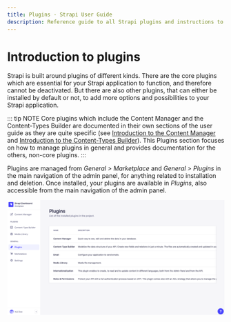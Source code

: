 ```yaml
---
title: Plugins - Strapi User Guide
description: Reference guide to all Strapi plugins and instructions to use these plugins.
---
```


# Introduction to plugins

Strapi is built around plugins of different kinds. There are the core plugins which are essential for your Strapi application to function, and therefore cannot be deactivated. But there are also other plugins, that can either be installed by default or not, to add more options and possibilities to your Strapi application.

::: tip NOTE
Core plugins which include the Content Manager and the Content-Types Builder are documented in their own sections of the user guide as they are quite specific (see [Introduction to the Content Manager](../content-manager/introduction-to-content-manager.md) and [Introduction to the Content-Types Builder](../content-types-builder/introduction-to-content-types-builder.md)). This Plugins section focuses on how to manage plugins in general and provides documentation for the others, non-core plugins.
:::

Plugins are managed from _General > Marketplace_ and _General > Plugins_ in the main navigation of the admin panel, for anything related to installation and deletion. Once installed, your plugins are available in _Plugins_, also accessible from the main navigation of the admin panel.

![Plugins settings](../assets/plugins/plugins-settings.png)
